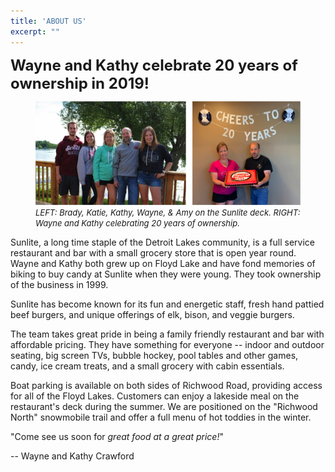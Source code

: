 ```yaml
---
title: 'ABOUT US'
excerpt: ""
---
```


<strong> <font size="5"> Wayne and Kathy celebrate 20 years of ownership in 2019! </font> </strong>

<figure>
  <img src="\assets\20years.png">
  <figcaption> <font size="2"> <i> LEFT: Brady, Katie, Kathy, Wayne, &amp; Amy on the Sunlite deck. RIGHT: Wayne and Kathy celebrating 20 years of ownership. </i> </font> </figcaption>
</figure>


Sunlite, a long time staple of the Detroit Lakes community, is a full service restaurant and bar with a small grocery store that is open year round. Wayne and Kathy both grew up on Floyd Lake and have fond memories of biking to buy candy at Sunlite when they were young. They took ownership of the business in 1999.

Sunlite has become known for its fun and energetic staff, fresh hand pattied beef burgers, and unique offerings of elk, bison, and veggie burgers.

The team takes great pride in being a family friendly restaurant and bar with affordable pricing. They have something for everyone -- indoor and outdoor seating, big screen TVs, bubble hockey, pool tables and other games, candy, ice cream treats, and a small grocery with cabin essentials.

Boat parking is available on both sides of Richwood Road, providing access for all of the Floyd Lakes. Customers can enjoy a lakeside meal on the restaurant's deck during the summer. We are positioned on the "Richwood North" snowmobile trail and offer a full menu of hot toddies in the winter. 

"Come see us soon for <i>great food at a great price!</i>"   

 -- Wayne and Kathy Crawford


